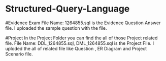 # Structured-Query-Language


#Evidence Exam
File Name:  1264855.sql is the Evidence Question Answer file.
I uploaded the sample question with the file.

#Project
In the Project Folder you can find the all of those Project related file.
File Name: DDL_1264855.sql, DML_1264855.sql is the Project File.
I uploded the all of related file like Question , ER Diagram and Project Scenario file.
